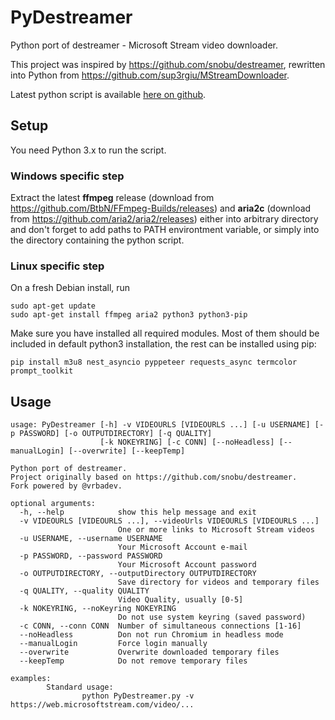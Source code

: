 # PyDestreamer
Python port of destreamer - Microsoft Stream video downloader.

This project was inspired by <https://github.com/snobu/destreamer>, rewritten into Python from <https://github.com/sup3rgiu/MStreamDownloader>.

Latest python script is available [here on github](https://github.com/vrbadev/PyDestreamer/).

## Setup
You need Python 3.x to run the script.

### Windows specific step
Extract the latest **ffmpeg** release (download from <https://github.com/BtbN/FFmpeg-Builds/releases>) and **aria2c** (download from <https://github.com/aria2/aria2/releases>) either into arbitrary directory and don't forget to add paths to PATH environtment variable, or simply into the directory containing the python script.

### Linux specific step
On a fresh Debian install, run
```
sudo apt-get update
sudo apt-get install ffmpeg aria2 python3 python3-pip
```

Make sure you have installed all required modules.
Most of them should be included in default python3 installation, the rest can be installed using pip:

```pip install m3u8 nest_asyncio pyppeteer requests_async termcolor prompt_toolkit```

## Usage

```
usage: PyDestreamer [-h] -v VIDEOURLS [VIDEOURLS ...] [-u USERNAME] [-p PASSWORD] [-o OUTPUTDIRECTORY] [-q QUALITY]
                    [-k NOKEYRING] [-c CONN] [--noHeadless] [--manualLogin] [--overwrite] [--keepTemp]

Python port of destreamer.
Project originally based on https://github.com/snobu/destreamer.
Fork powered by @vrbadev.

optional arguments:
  -h, --help            show this help message and exit
  -v VIDEOURLS [VIDEOURLS ...], --videoUrls VIDEOURLS [VIDEOURLS ...]
                        One or more links to Microsoft Stream videos
  -u USERNAME, --username USERNAME
                        Your Microsoft Account e-mail
  -p PASSWORD, --password PASSWORD
                        Your Microsoft Account password
  -o OUTPUTDIRECTORY, --outputDirectory OUTPUTDIRECTORY
                        Save directory for videos and temporary files
  -q QUALITY, --quality QUALITY
                        Video Quality, usually [0-5]
  -k NOKEYRING, --noKeyring NOKEYRING
                        Do not use system keyring (saved password)
  -c CONN, --conn CONN  Number of simultaneous connections [1-16]
  --noHeadless          Don not run Chromium in headless mode
  --manualLogin         Force login manually
  --overwrite           Overwrite downloaded temporary files
  --keepTemp            Do not remove temporary files

examples:
        Standard usage:
                python PyDestreamer.py -v https://web.microsoftstream.com/video/...
```
